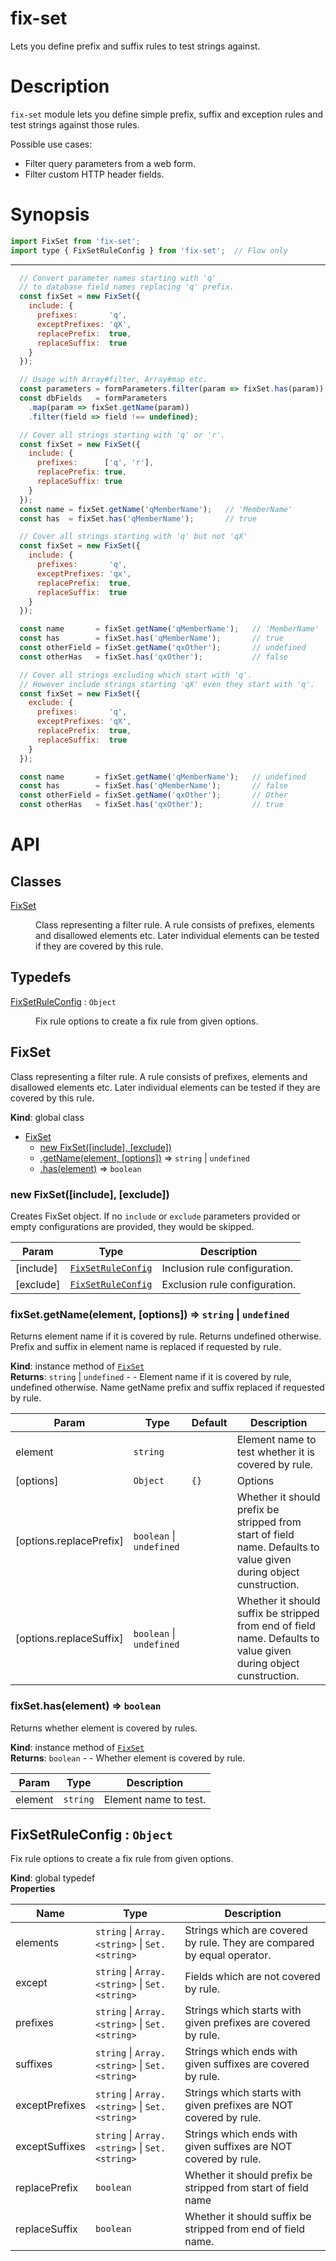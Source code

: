 <!-- DO NOT EDIT README.md (It will be overridden by README.hbs) -->

# fix-set

Lets you define prefix and suffix rules to test strings against.

# Description

`fix-set` module lets you define simple prefix, suffix and exception rules and test strings against those rules.

Possible use cases:

* Filter query parameters from a web form.
* Filter custom HTTP header fields.

# Synopsis
```js
import FixSet from 'fix-set';
import type { FixSetRuleConfig } from 'fix-set';  // Flow only
```

--------------

```js
  // Convert parameter names starting with 'q'
  // to database field names replacing 'q' prefix.
  const fixSet = new FixSet({
    include: {
      prefixes:       'q',
      exceptPrefixes: 'qX',
      replacePrefix:  true,
      replaceSuffix:  true
    }
  });

  // Usage with Array#filter, Array#map etc.
  const parameters = formParameters.filter(param => fixSet.has(param));
  const dbFields   = formParameters
    .map(param => fixSet.getName(param))
    .filter(field => field !== undefined);
```

```js
  // Cover all strings starting with 'q' or 'r'.
  const fixSet = new FixSet({
    include: {
      prefixes:      ['q', 'r'],
      replacePrefix: true,
      replaceSuffix: true
    }
  });
  const name = fixSet.getName('qMemberName');   // 'MemberName'
  const has  = fixSet.has('qMemberName');       // true
```

```js
  // Cover all strings starting with 'q' but not 'qX'
  const fixSet = new FixSet({
    include: {
      prefixes:       'q',
      exceptPrefixes: 'qx',
      replacePrefix:  true,
      replaceSuffix:  true
    }
  });

  const name       = fixSet.getName('qMemberName');   // 'MemberName'
  const has        = fixSet.has('qMemberName');       // true
  const otherField = fixSet.getName('qxOther');       // undefined
  const otherHas   = fixSet.has('qxOther');           // false
```

```js
  // Cover all strings excluding which start with 'q'.
  // However include strings starting 'qX' even they start with 'q'.
  const fixSet = new FixSet({
    exclude: {
      prefixes:       'q',
      exceptPrefixes: 'qX',
      replacePrefix:  true,
      replaceSuffix:  true
    }
  });

  const name       = fixSet.getName('qMemberName');   // undefined
  const has        = fixSet.has('qMemberName');       // false
  const otherField = fixSet.getName('qxOther');       // Other
  const otherHas   = fixSet.has('qxOther');           // true
```

# API
## Classes

<dl>
<dt><a href="#FixSet">FixSet</a></dt>
<dd><p>Class representing a filter rule. A rule consists of prefixes, elements and disallowed elements etc. Later individual elements
can be tested if they are covered by this rule.</p>
</dd>
</dl>

## Typedefs

<dl>
<dt><a href="#FixSetRuleConfig">FixSetRuleConfig</a> : <code>Object</code></dt>
<dd><p>Fix rule options to create a fix rule from given options.</p>
</dd>
</dl>

<a name="FixSet"></a>

## FixSet
Class representing a filter rule. A rule consists of prefixes, elements and disallowed elements etc. Later individual elements
can be tested if they are covered by this rule.

**Kind**: global class  

* [FixSet](#FixSet)
    * [new FixSet([include], [exclude])](#new_FixSet_new)
    * [.getName(element, [options])](#FixSet+getName) ⇒ <code>string</code> \| <code>undefined</code>
    * [.has(element)](#FixSet+has) ⇒ <code>boolean</code>

<a name="new_FixSet_new"></a>

### new FixSet([include], [exclude])
Creates FixSet object. If no `include` or `exclude` parameters provided or empty configurations are provided, they
would be skipped.


| Param | Type | Description |
| --- | --- | --- |
| [include] | [<code>FixSetRuleConfig</code>](#FixSetRuleConfig) | Inclusion rule configuration. |
| [exclude] | [<code>FixSetRuleConfig</code>](#FixSetRuleConfig) | Exclusion rule configuration. |

<a name="FixSet+getName"></a>

### fixSet.getName(element, [options]) ⇒ <code>string</code> \| <code>undefined</code>
Returns element name if it is covered by rule. Returns undefined otherwise. Prefix and suffix in element name
is replaced if requested by rule.

**Kind**: instance method of [<code>FixSet</code>](#FixSet)  
**Returns**: <code>string</code> \| <code>undefined</code> - - Element name if it is covered by rule, undefined otherwise. Name getName prefix and suffix replaced if requested by rule.  

| Param | Type | Default | Description |
| --- | --- | --- | --- |
| element | <code>string</code> |  | Element name to test whether it is covered by rule. |
| [options] | <code>Object</code> | <code>{}</code> | Options |
| [options.replacePrefix] | <code>boolean</code> \| <code>undefined</code> |  | Whether it should prefix be stripped from start of field name. Defaults to value given during object cunstruction. |
| [options.replaceSuffix] | <code>boolean</code> \| <code>undefined</code> |  | Whether it should suffix be stripped from end of field name. Defaults to value given during object cunstruction. |

<a name="FixSet+has"></a>

### fixSet.has(element) ⇒ <code>boolean</code>
Returns whether element is covered by rules.

**Kind**: instance method of [<code>FixSet</code>](#FixSet)  
**Returns**: <code>boolean</code> - - Whether element is covered by rule.  

| Param | Type | Description |
| --- | --- | --- |
| element | <code>string</code> | Element name to test. |

<a name="FixSetRuleConfig"></a>

## FixSetRuleConfig : <code>Object</code>
Fix rule options to create a fix rule from given options.

**Kind**: global typedef  
**Properties**

| Name | Type | Description |
| --- | --- | --- |
| elements | <code>string</code> \| <code>Array.&lt;string&gt;</code> \| <code>Set.&lt;string&gt;</code> | Strings which are covered by rule. They are compared by equal operator. |
| except | <code>string</code> \| <code>Array.&lt;string&gt;</code> \| <code>Set.&lt;string&gt;</code> | Fields which are not covered by rule. |
| prefixes | <code>string</code> \| <code>Array.&lt;string&gt;</code> \| <code>Set.&lt;string&gt;</code> | Strings which starts with given prefixes are covered by rule. |
| suffixes | <code>string</code> \| <code>Array.&lt;string&gt;</code> \| <code>Set.&lt;string&gt;</code> | Strings which ends with given suffixes are covered by rule. |
| exceptPrefixes | <code>string</code> \| <code>Array.&lt;string&gt;</code> \| <code>Set.&lt;string&gt;</code> | Strings which starts with given prefixes are NOT covered by rule. |
| exceptSuffixes | <code>string</code> \| <code>Array.&lt;string&gt;</code> \| <code>Set.&lt;string&gt;</code> | Strings which ends with given suffixes are NOT covered by rule. |
| replacePrefix | <code>boolean</code> | Whether it should prefix be stripped from start of field name |
| replaceSuffix | <code>boolean</code> | Whether it should suffix be stripped from end of field name. |


